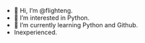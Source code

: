 - 👋 Hi, I’m @flighteng.
- 👀 I’m interested in Python.
- 🌱 I’m currently learning Python and Github.
- Inexperienced.

<!---
flighteng/flighteng is a ✨ special ✨ repository because its `README.md` (this file) appears on your GitHub profile.
You can click the Preview link to take a look at your changes.
--->
